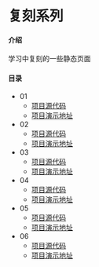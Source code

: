# 复刻系列

#### 介绍
学习中复刻的一些静态页面

#### 目录

- 01
  - [项目源代码](./main/01/)
  - [项目演示地址](https://)
- 02
  - [项目源代码](./main/02/)
  - [项目演示地址](https://)
- 03
  - [项目源代码](./main/03/)
  - [项目演示地址](https://)
- 04
  - [项目源代码](./main/04/)
  - [项目演示地址](https://)
- 05
  - [项目源代码](./main/05/)
  - [项目演示地址](https://)
- 06
  - [项目源代码](./main/06/)
  - [项目演示地址](https://)